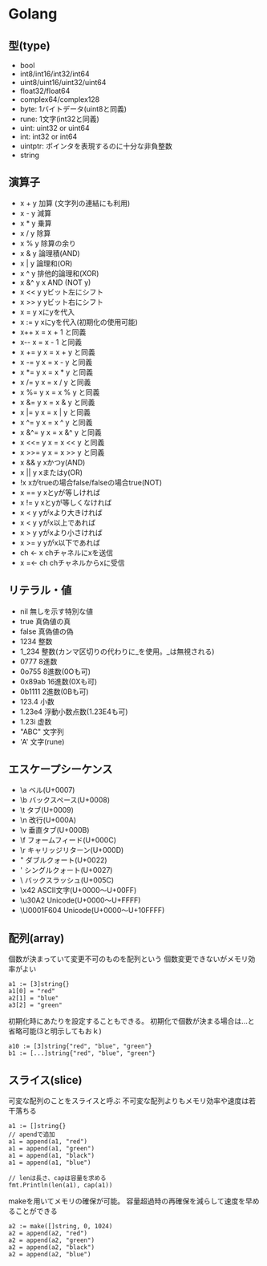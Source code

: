 # Golang
## 型(type)
* bool
* int8/int16/int32/int64
* uint8/uint16/uint32/uint64
* float32/float64
* complex64/complex128
* byte: 1バイトデータ(uint8と同義)
* rune: 1文字(int32と同義)
* uint: uint32 or uint64
* int: int32 or int64
* uintptr: ポインタを表現するのに十分な非負整数
* string

## 演算子
* x + y    加算 (文字列の連結にも利用)
* x - y    減算
* x * y    乗算
* x / y    除算
* x % y    除算の余り
* x & y    論理積(AND)
* x | y    論理和(OR)
* x ^ y    排他的論理和(XOR)
* x &^ y    x AND (NOT y)
* x << y    yビット左にシフト
* x >> y    yビット右にシフト
* x = y    xにyを代入
* x := y    xにyを代入(初期化の使用可能)
* x++    x = x + 1 と同義
* x--    x = x - 1 と同義
* x += y    x = x + y と同義
* x -= y    x = x - y と同義
* x *= y    x = x * y と同義
* x /= y    x = x / y と同義
* x %= y    x = x % y と同義
* x &= y    x = x & y と同義
* x |= y    x = x | y と同義
* x ^= y    x = x ^ y と同義
* x &^= y    x = x &^ y と同義
* x <<= y    x = x << y と同義
* x >>= y    x = x >> y と同義
* x && y    xかつy(AND)
* x || y    xまたはy(OR)
* !x    xがtrueの場合false/falseの場合true(NOT)
* x == y    xとyが等しければ
* x != y    xとyが等しくなければ
* x < y    yがxより大きければ
* x < y    yがx以上であれば
* x > y    yがxより小さければ
* x >= y    yがx以下であれば
* ch <- x    chチャネルにxを送信
* x =<- ch  chチャネルからxに受信

## リテラル・値

* nil  無しを示す特別な値
* true  真偽値の真
* false  真偽値の偽
* 1234  整数
* 1_234  整数(カンマ区切りの代わりに_を使用。_は無視される)
* 0777  8進数
* 0o755  8進数(0Oも可)
* 0x89ab  16進数(0Xも可)
* 0b1111  2進数(0Bも可)
* 123.4  小数
* 1.23e4  浮動小数点数(1.23E4も可)
* 1.23i  虚数
* "ABC"  文字列
* 'A'  文字(rune)

## エスケープシーケンス

* \a    ベル(U+0007)
* \b    バックスペース(U+0008)
* \t    タブ(U+0009)
* \n    改行(U+000A)
* \v    垂直タブ(U+000B)
* \f    フォームフィード(U+000C)
* \r    キャリッジリターン(U+000D)
* \"    ダブルクォート(U+0022)
* \'    シングルクォート(U+0027)
* \\    バックスラッシュ(U+005C)
* \x42    ASCII文字(U+0000～U+00FF)
* \u30A2    Unicode(U+0000～U+FFFF)
* \U0001F604  Unicode(U+0000～U+10FFFF)

## 配列(array)
個数が決まっていて変更不可のものを配列という
個数変更できないがメモリ効率がよい

```
a1 := [3]string{}
a1[0] = "red"
a2[1] = "blue"
a3[2] = "green"
```

初期化時にあたりを設定することもできる。
初期化で個数が決まる場合は...と省略可能(3と明示してもおｋ)

```
a10 := [3]string{"red", "blue", "green"}
b1 := [...]string{"red", "blue", "green"}
```

## スライス(slice)
可変な配列のことをスライスと呼ぶ
不可変な配列よりもメモリ効率や速度は若干落ちる
```
a1 := []string{}
// apendで追加
a1 = append(a1, "red")
a1 = append(a1, "green")
a1 = append(a1, "black")
a1 = append(a1, "blue")

// lenは長さ、capは容量を求める
fmt.Println(len(a1), cap(a1))
```

makeを用いてメモリの確保が可能。
容量超過時の再確保を減らして速度を早めることができる

```
a2 := make([]string, 0, 1024)
a2 = append(a2, "red")
a2 = append(a2, "green")
a2 = append(a2, "black")
a2 = append(a2, "blue")
```
